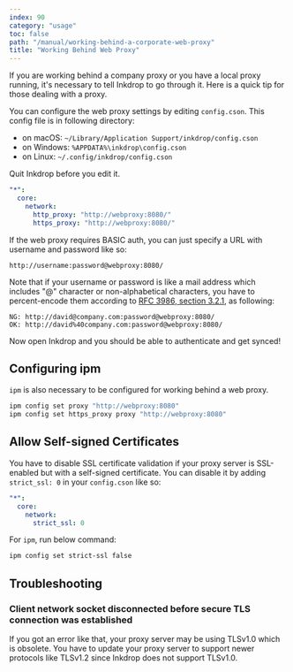 ```yaml
---
index: 90
category: "usage"
toc: false
path: "/manual/working-behind-a-corporate-web-proxy"
title: "Working Behind Web Proxy"
---
```


If you are working behind a company proxy or you have a local proxy running, it's necessary to tell Inkdrop to go through it.
Here is a quick tip for those dealing with a proxy.

You can configure the web proxy settings by editing `config.cson`. This config file is in following directory:

- on macOS: `~/Library/Application Support/inkdrop/config.cson`
- on Windows: `%APPDATA%\inkdrop\config.cson`
- on Linux: `~/.config/inkdrop/config.cson`

Quit Inkdrop before you edit it.

```yaml
"*":
  core:
    network:
      http_proxy: "http://webproxy:8080/"
      https_proxy: "http://webproxy:8080/"
```

If the web proxy requires BASIC auth, you can just specify a URL with username and password like so:

```
http://username:password@webproxy:8080/
```

Note that if your username or password is like a mail address which includes "@" character or non-alphabetical characters, you have to percent-encode them according to [RFC 3986, section 3.2.1](https://tools.ietf.org/html/rfc3986#section-3.2.1), as following:

```
NG: http://david@company.com:password@webproxy:8080/
OK: http://david%40company.com:password@webproxy:8080/
```

Now open Inkdrop and you should be able to authenticate and get synced!

## Configuring ipm

`ipm` is also necessary to be configured for working behind a web proxy.

```bash
ipm config set proxy "http://webproxy:8080"
ipm config set https_proxy proxy "http://webproxy:8080"
```

## Allow Self-signed Certificates

You have to disable SSL certificate validation if your proxy server is SSL-enabled but with a self-signed certificate.
You can disable it by adding `strict_ssl: 0` in your `config.cson` like so:

```yaml
"*":
  core:
    network:
      strict_ssl: 0
```

For `ipm`, run below command:

```sh
ipm config set strict-ssl false
```

## Troubleshooting

### Client network socket disconnected before secure TLS connection was established

If you got an error like that, your proxy server may be using TLSv1.0 which is obsolete.
You have to update your proxy server to support newer protocols like TLSv1.2 since Inkdrop does not support TLSv1.0.

